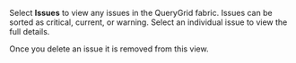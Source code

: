 Select **Issues** to view any issues in the QueryGrid fabric. Issues can be sorted as critical, current, or warning. Select an individual issue to view the full details.

Once you delete an issue it is removed from this view.

